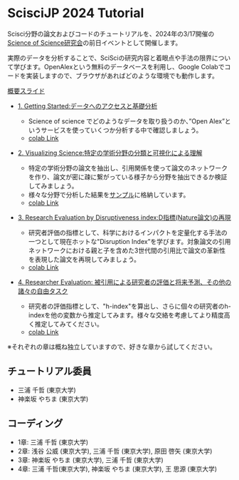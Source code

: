 # ScisciJP 2024 Tutorial

Scisci分野の論文およびコードのチュートリアルを、2024年の3/17開催の[Science of Science研究会](https://sciscijp.github.io/scisciconfJP2024/)の前日イベントとして開催します。

実際のデータを分析することで、SciSciの研究内容と着眼点や手法の限界について学びます。OpenAlexという無料のデータベースを利用し、Google Colabでコードを実装しますので、ブラウザがあればどのような環境でも動作します。

[概要スライド](./scisciチュートリアル.pptx)

- [1. Getting Started:データへのアクセスと基礎分析](./1-GettingStarted.ipynb) 
     - Science of science でどのようなデータを取り扱うのか、”Open Alex”というサービスを使っていくつか分析する中で確認しましょう。
     - [colab Link](https://colab.research.google.com/github/ScisciJP/scisciJP2024_tutorial/blob/main/1-GettingStarted.ipynb)

- [2. Visualizing Science:特定の学術分野の分類と可視化による理解](./2-CitationClustering.ipynb) 
     - 特定の学術分野の論文を抽出し、引用関係を使って論文のネットワークを作り、論文が密に疎に繋がっている様子から分野を抽出できるか検証してみましょう。
     - 様々な分野で分析した結果を[サンプル](https://github.com/ScisciJP/scisciJP2024_tutorial/tree/main/2-CitationClustering_example)に格納しています。
     - [colab Link](https://colab.research.google.com/github/ScisciJP/scisciJP2024_tutorial/blob/main/2-CitationClustering.ipynb)

- [3. Research Evaluation by Disruptiveness index:D指標(Nature論文)の再現](./2_CitationClustering.ipynb) 
     - 研究者評価の指標として、科学におけるインパクトを定量化する手法の一つとして現在ホットな"Disruption Index”を学びます。対象論文の引用ネットワークにおける親と子を含めた3世代間の引用比で論文の革新性を表現した論文を再現してみましょう。
     - [colab Link](https://colab.research.google.com/github/ScisciJP/scisciJP2024_tutorial/blob/main/3-Disruptiveness.ipynb)

- [4. Researcher Evaluation: 被引用による研究者の評価と将来予測、その他の諸々の自由タスク](./4-H-index.ipynb)
     - 研究者の評価指標として、"h-index"を算出し、さらに個々の研究者のh-indexを他の変数から推定してみます。様々な交絡を考慮してより精度高く推定してみてください。
     - [colab Link](https://colab.research.google.com/github/ScisciJP/scisciJP2024_tutorial/blob/main/4-H-index.ipynb)


※それぞれの章は概ね独立していますので、好きな章から試してください。


## チュートリアル委員
 - 三浦 千哲 (東京大学)
 - 神楽坂 やちま (東京大学)

## コーディング
 - 1章: 三浦 千哲 (東京大学)
 - 2章: 浅谷 公威 (東京大学), 三浦 千哲 (東京大学), 原田 啓矢 (東京大学)
 - 3章: 神楽坂 やちま (東京大学), 三浦 千哲 (東京大学)
 - 4章: 三浦 千哲(東京大学), 神楽坂 やちま (東京大学), 王 思源 (東京大学)
